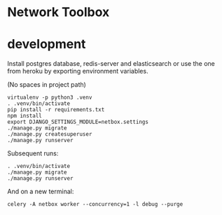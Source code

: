 Network Toolbox
===============

development
===========
Install postgres database, redis-server and elasticsearch
or use the one from heroku by exporting environment variables.

(No spaces in project path)

```
virtualenv -p python3 .venv
. .venv/bin/activate
pip install -r requirements.txt
npm install
export DJANGO_SETTINGS_MODULE=netbox.settings
./manage.py migrate
./manage.py createsuperuser
./manage.py runserver
```

Subsequent runs:

```
. .venv/bin/activate
./manage.py migrate
./manage.py runserver
```

And on a new terminal:

```
celery -A netbox worker --concurrency=1 -l debug --purge
```
